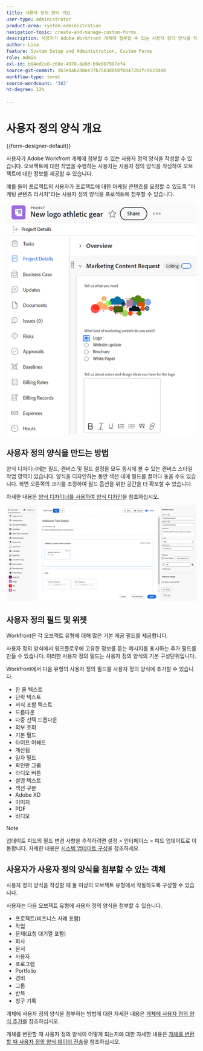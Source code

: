```yaml
---
title: 사용자 정의 양식 개요
user-type: administrator
product-area: system-administration
navigation-topic: create-and-manage-custom-forms
description: 사용자가 Adobe Workfront 개체에 첨부할 수 있는 사용자 정의 양식을 작성할 수 있습니다. 오브젝트에 대한 작업을 수행하는 사용자는 사용자 정의 양식을 작성하여 오브젝트에 대한 정보를 제공할 수 있습니다.
author: Lisa
feature: System Setup and Administration, Custom Forms
role: Admin
exl-id: b04ed2e8-c60e-4978-8a9d-b9e087987ef4
source-git-commit: 1b3e0ab2d8ee37b7583d0b8fb0472b2fc9623da0
workflow-type: tm+mt
source-wordcount: '383'
ht-degree: 12%

---
```


# 사용자 정의 양식 개요

<!--Audited: 12/2023-->

{{form-designer-default}}

사용자가 Adobe Workfront 개체에 첨부할 수 있는 사용자 정의 양식을 작성할 수 있습니다. 오브젝트에 대한 작업을 수행하는 사용자는 사용자 정의 양식을 작성하여 오브젝트에 대한 정보를 제공할 수 있습니다.

예를 들어 프로젝트의 사용자가 프로젝트에 대한 마케팅 콘텐츠를 요청할 수 있도록 &quot;마케팅 콘텐츠 리서치&quot;라는 사용자 정의 양식을 프로젝트에 첨부할 수 있습니다.

![](assets/see-image-details-page.png)

## 사용자 정의 양식을 만드는 방법

양식 디자이너에는 필드, 캔버스 및 필드 설정을 모두 동시에 볼 수 있는 캔버스 스타일 작업 영역이 있습니다. 양식을 디자인하는 동안 섹션 내에 필드를 끌어다 놓을 수도 있습니다. 화면 오른쪽의 크기를 조정하여 필드 옵션을 위한 공간을 더 확보할 수 있습니다.

자세한 내용은 [양식 디자이너를 사용하여 양식 디자인](/help/quicksilver/administration-and-setup/customize-workfront/create-manage-custom-forms/form-designer/design-a-form/design-a-form.md)을 참조하십시오.

![샘플 양식 디자이너](assets/form-designer-example.png)

## 사용자 정의 필드 및 위젯

Workfront은 각 오브젝트 유형에 대해 많은 기본 제공 필드를 제공합니다.

사용자 정의 양식에서 워크플로우에 고유한 정보를 묻는 메시지를 표시하는 추가 필드를 만들 수 있습니다. 이러한 사용자 정의 필드는 사용자 정의 양식의 기본 구성단위입니다.

Workfront에서 다음 유형의 사용자 정의 필드를 사용자 정의 양식에 추가할 수 있습니다.

* 한 줄 텍스트
* 단락 텍스트
* 서식 포함 텍스트
* 드롭다운
* 다중 선택 드롭다운
* 외부 조회
* 기본 필드
* 타이프 어헤드
* 계산됨
* 일자 필드
* 확인란 그룹
* 라디오 버튼
* 설명 텍스트
* 섹션 구분
* Adobe XD
* 이미지
* PDF
* 비디오

>[!NOTE]
>
>업데이트 피드의 필드 변경 사항을 추적하려면 설정 > 인터페이스 > 피드 업데이트로 이동합니다. 자세한 내용은 [시스템 업데이트 구성](/help/quicksilver/administration-and-setup/set-up-workfront/system-tracked-update-feeds/configure-system-updates.md)을 참조하세요.

## 사용자가 사용자 정의 양식을 첨부할 수 있는 객체

사용자 정의 양식을 작성할 때 둘 이상의 오브젝트 유형에서 작동하도록 구성할 수 있습니다.

사용자는 다음 오브젝트 유형에 사용자 정의 양식을 첨부할 수 있습니다.

* 프로젝트(비즈니스 사례 포함)
* 작업
* 문제(요청 대기열 포함)
* 회사
* 문서
* 사용자
* 프로그램
* Portfolio
* 경비
* 그룹
* 반복
* 청구 기록

개체에 사용자 정의 양식을 첨부하는 방법에 대한 자세한 내용은 [개체에 사용자 정의 양식 추가](../../../workfront-basics/work-with-custom-forms/add-a-custom-form-to-an-object.md)를 참조하십시오.

개체를 변환할 때 사용자 정의 양식이 어떻게 되는지에 대한 자세한 내용은 [개체를 변환할 때 사용자 정의 양식 데이터 전송](/help/quicksilver/administration-and-setup/customize-workfront/create-manage-custom-forms/transfer-custom-form-data-larger-item.md)을 참조하십시오.

